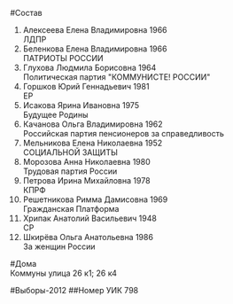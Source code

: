#Состав
1. Алексеева Елена Владимировна 1966   
    ЛДПР
2. Беленкова Елена Владимировна 1966   
    ПАТРИОТЫ РОССИИ
3. Глухова Людмила Борисовна 1964   
    Политическая партия "КОММУНИСТЕ! РОССИИ"
4. Горшков Юрий Геннадьевич 1981   
    ЕР
5. Исакова Ярина Ивановна 1975   
    Будущее Родины
6. Качанова Ольга Владимировна 1962   
    Российская партия пенсионеров за справедливость
7. Мельникова Елена Николаевна 1952   
    СОЦИАЛЬНОЙ ЗАЩИТЫ
8. Морозова Анна Николаевна 1980   
    Трудовая партия России
9. Петрова Ирина Михайловна 1978   
    КПРФ
10. Решетникова Римма Дамисовна 1969   
    Гражданская Платформа
11. Хрипак Анатолий Васильевич 1948   
    СР
12. Шкирёва Ольга Анатольевна 1986   
    За женщин России

#Дома  
Коммуны улица 26 к1; 26 к4

#Выборы-2012
##Номер УИК
798
